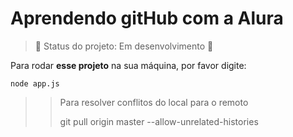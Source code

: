 <h1>Aprendendo gitHub com a Alura</h1>

> 🚧 Status do projeto: Em desenvolvimento :construction:

Para rodar **esse projeto** na sua máquina, por favor digite:

```
node app.js
```
>> Para resolver conflitos do local para o remoto
>>
>> git pull origin master --allow-unrelated-histories

